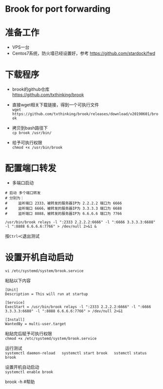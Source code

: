 # Brook for port forwarding 

# 准备工作
  * VPS一台  
  * Centos7系统，防火墙已经设置好，参考 https://github.com/stardock/fwd
  
# 下载程序  
 * brook的github仓库  
 https://github.com/txthinking/brook  
 
 * 直接wget相关下载链接，得到一个可执行文件  
 `wget https://github.com/txthinking/brook/releases/download/v20190601/brook`  
 
 * 拷贝到bash路径下  
 `cp brook /usr/bin/`  
 
 * 给予可执行权限  
 `chmod +x /usr/bin/brook`  
  
# 配置端口转发  
  * 多端口启动
  ```  
  # 启动 多个端口转发  
  # 分别为：  
  #     监听端口 2333，被转发的服务器IP为 2.2.2.2 端口为 6666  
  #     监听端口 6666，被转发的服务器IP为 3.3.3.3 端口为 6688  
  #     监听端口 8888，被转发的服务器IP为 6.6.6.6 端口为 7766  
     
  /usr/bin/brook relays -l ":2333 2.2.2.2:6666" -l ":6666 3.3.3.3:6688" -l ":8888 6.6.6.6:7766" > /dev/null 2>&1 &  
  ```  
  按`Ctrl+C`退出测试  
  
# 设置开机自动启动  
  `vi /etc/systemd/system/brook.service`  

  粘贴以下内容  
  ```
  [Unit]  
  Description = This will run at startup  
  
  [Service]  
  ExecStart = /usr/bin/brook relays -l ":2333 2.2.2.2:6666" -l ":6666 3.3.3.3:6688" -l ":8888 6.6.6.6:7766" > /dev/null 2>&1  
  
  [Install]  
  WantedBy = multi-user.target  
  ```

  粘贴完后赋予可执行权限  
  `chmod +x /etc/systemd/system/brook.service`  
  
  运行测试  
  `systemctl daemon-reload  
  systemctl start brook  
  sstemctl status brook`  
  
  设置开机自动启动  
  `systemctl enable brook`  
  
brook -h  #帮助  

